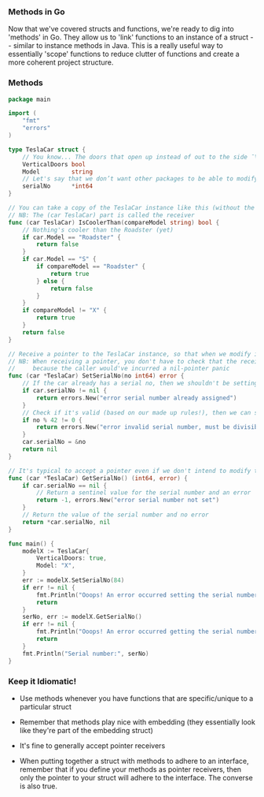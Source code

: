 ### Methods in Go

Now that we've covered structs and functions, we're ready to dig into 'methods' in Go. They allow us to 'link' functions to an instance of a struct -- similar to instance methods in Java. This is a really useful way to essentially 'scope' functions to reduce clutter of functions and create a more coherent project structure.

### Methods

```go
package main

import (
    "fmt"
    "errors"
)

type TeslaCar struct {
    // You know... The doors that open up instead of out to the side ¯\_(ツ)_/¯ 
    VerticalDoors bool
    Model         string
    // Let's say that we don’t want other packages to be able to modify the serial number...
    serialNo      *int64
}

// You can take a copy of the TeslaCar instance like this (without the pointer *), but usually we do take a pointer (as below in the SetSerialNo func)
// NB: The (car TeslaCar) part is called the receiver
func (car TeslaCar) IsCoolerThan(compareModel string) bool {
    // Nothing's cooler than the Roadster (yet)
    if car.Model == "Roadster" {
        return false
    }
    if car.Model == "S" {
        if compareModel == "Roadster" {
            return true
        } else {
            return false
        }
    }
    if compareModel != "X" {
        return true
    }
    return false
}

// Receive a pointer to the TeslaCar instance, so that when we modify it, the caller will see the change reflected!
// NB: When receiving a pointer, you don't have to check that the receiver is non-nil, as if it were nil, then the method would not have been invoked
//     because the caller would've incurred a nil-pointer panic
func (car *TeslaCar) SetSerialNo(no int64) error {
    // If the car already has a serial no, then we shouldn't be setting it!
    if car.serialNo != nil {
        return errors.New("error serial number already assigned")
    }
    // Check if it's valid (based on our made up rules!), then we can set it
    if no % 42 != 0 {
        return errors.New("error invalid serial number, must be divisible by 42")
    }
    car.serialNo = &no
    return nil
}

// It's typical to accept a pointer even if we don't intend to modify the receiver
func (car *TeslaCar) GetSerialNo() (int64, error) {
    if car.serialNo == nil {
        // Return a sentinel value for the serial number and an error
        return -1, errors.New("error serial number not set")
    }
    // Return the value of the serial number and no error
    return *car.serialNo, nil
}

func main() {
    modelX := TeslaCar{
        VerticalDoors: true,
        Model: "X",
    }
    err := modelX.SetSerialNo(84)
    if err != nil {
        fmt.Println("Ooops! An error occurred setting the serial number:", err)
        return
    }
    serNo, err := modelX.GetSerialNo()
    if err != nil {
        fmt.Println("Ooops! An error occurred getting the serial number:", err)
        return
    }
    fmt.Println("Serial number:", serNo)
}

```

### Keep it Idiomatic!

* Use methods whenever you have functions that are specific/unique to a particular struct

* Remember that methods play nice with embedding (they essentially look like they're part of the embedding struct)

* It's fine to generally accept pointer receivers

* When putting together a struct with methods to adhere to an interface, remember that if you define your methods as pointer receivers, then only the pointer to your struct will adhere to the interface. The converse is also true.

